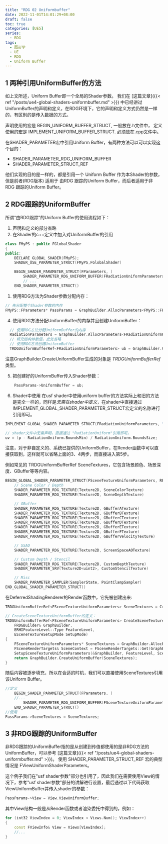 ```yaml
---
title: "RDG 02 Uniformbuffer"
date: 2022-11-01T14:01:29+08:00
draft: false
toc: true
categories: [UE5]
series:
  - RDG
tags:
  - 图形学
  - UE
  - RDG
  - Uniform Buffer
---
```

## 1 两种引用UniformBuffer的方法
如上文所述，Uniform Buffer即一个全局的Shader参数。
我们在 [这篇文章]({{< ref "/posts/ue4-global-shaders-uniformbuffer.md" >}})
中已经讲过UniformBuffer的声明和定义，在RDG环境下，它的声明和定义方式仍然是一样的，有区别的是传入数据的方式。

声明使用的宏是 BEGIN_UNIFORM_BUFFER_STRUCT, 一般放在.h文件中， 定义使用的宏是 IMPLEMENT_UNIFORM_BUFFER_STRUCT. 必须放在.cpp文件中。

在SHADER_PARAMETER宏中引用Uniform Buffer，有两种方法可以可以实现这个目的：

- SHADER_PARAMETER_RDG_UNIFORM_BUFFER
- SHADER_PARAMETER_STRUCT_REF
  
他们实现的目的是一样的，都是引用一个 Uniform Buffer 作为本Shader的参数，但是前者(RDG版本) 适用于 由RDG 跟踪的Uniform Buffer，而后者适用于非 RDG 跟踪的Uniform Buffer。

## 2 RDG跟踪的UniformBuffer
  所谓“由RDG跟踪”的Uniform Buffer的使用流程如下：
  
  1. 声明和定义的部分省略
  2. 在Shader的c++定义中加入对UniformBuffer的引用
```cpp
class FMyPS : public FGlobalShader
{
public:
	DECLARE_GLOBAL_SHADER(FMyPS);
	SHADER_USE_PARAMETER_STRUCT(FMyPS,FGlobalShader)

	BEGIN_SHADER_PARAMETER_STRUCT(FParameters, )
		SHADER_PARAMETER_RDG_UNIFORM_BUFFER(FRadiationUniformParameters, UniformBuffer)
        // ...
	END_SHADER_PARAMETER_STRUCT()
```
  
  1. 使用RDG方法为Shader参数分配内存：
  ```cpp
  // 先分配整个Shader参数的内存
  FMyPS::FParameters* PassParams = GraphBuilder.AllocParameters<FMyPS::FParameters>();
  ```
  4. 使用RDG方法分配UniformBuffer的内存并且创建UniformBuffer：
```cpp
  // 使用RDG方法分配UniformBuffer的内存
  RadiationParameters = GraphBuilder.AllocParameters<FRadiationUniformParameters>();
  // 填充结构体数值，此处省略
  // 使用RDG方法创建UniformBuffer
  TRDGUniformBufferRef<FRadiationUniformParameters> ub = GraphBuilder.CreateUniformBuffer(RadiationParameters);
```
  注意GraphBuilder.CreateUniformBuffer生成的对象是 *TRDGUniformBufferRef* 类型。

  5. 把创建好的UniformBuffer传入Shader参数：
```cpp
    PassParams->UniformBuffer = ub;
```
  6. Shader中使用
在usf shader中使用uniform buffer的方法实际上和旧的方法是完全一样的，同样是*无需在shader中定义*，在shader中直接通过IMPLEMENT_GLOBAL_SHADER_PARAMETER_STRUCT宏定义的名称进行引用即可。
```cpp
IMPLEMENT_GLOBAL_SHADER_PARAMETER_STRUCT(FRadiationUniformParameters, "RadiationUniform");
```
```c
// shader文件中无需声明，直接通过 "RadiationUniform"引用即可。
uv = (p - RadiationUniform.BoundsMin) / RadiationUniform.BoundsSize;
```

注意，对于非自定义的、系统已提供的UniformBuffer，在Render函数中可以直接获取到，这样就可以省略上面的3、4两步，而直接进入第5步。

例如常见的 TRDGUniformBufferRef<FSceneTextureUniformParameters> SceneTextures，它包含场景颜色、场景深度、GBuffer等等内容。
```cpp
BEGIN_GLOBAL_SHADER_PARAMETER_STRUCT(FSceneTextureUniformParameters, RENDERER_API)
	// Scene Color / Depth
	SHADER_PARAMETER_RDG_TEXTURE(Texture2D, SceneColorTexture)
	SHADER_PARAMETER_RDG_TEXTURE(Texture2D, SceneDepthTexture)

	// GBuffer
	SHADER_PARAMETER_RDG_TEXTURE(Texture2D, GBufferATexture)
	SHADER_PARAMETER_RDG_TEXTURE(Texture2D, GBufferBTexture)
	SHADER_PARAMETER_RDG_TEXTURE(Texture2D, GBufferCTexture)
	SHADER_PARAMETER_RDG_TEXTURE(Texture2D, GBufferDTexture)
	SHADER_PARAMETER_RDG_TEXTURE(Texture2D, GBufferETexture)
	SHADER_PARAMETER_RDG_TEXTURE(Texture2D, GBufferFTexture)
	SHADER_PARAMETER_RDG_TEXTURE(Texture2D, GBufferVelocityTexture)

	// SSAO
	SHADER_PARAMETER_RDG_TEXTURE(Texture2D, ScreenSpaceAOTexture)

	// Custom Depth / Stencil
	SHADER_PARAMETER_RDG_TEXTURE(Texture2D, CustomDepthTexture)
	SHADER_PARAMETER_SRV(Texture2D<uint2>, CustomStencilTexture)

	// Misc
	SHADER_PARAMETER_SAMPLER(SamplerState, PointClampSampler)
END_GLOBAL_SHADER_PARAMETER_STRUCT()
```
在DeferredShadingRenderer的Render函数中，它先被创建出来:
```cpp
TRDGUniformBufferRef<FSceneTextureUniformParameters> SceneTextures = CreateSceneTextureUniformBuffer(GraphBuilder, FeatureLevel, SceneTexturesSetupMode);

// CreateSceneTextureUniformBuffer的定义：
TRDGUniformBufferRef<FSceneTextureUniformParameters> CreateSceneTextureUniformBuffer(
	FRDGBuilder& GraphBuilder,
	ERHIFeatureLevel::Type FeatureLevel,
	ESceneTextureSetupMode SetupMode)
{
	FSceneTextureUniformParameters* SceneTextures = GraphBuilder.AllocParameters<FSceneTextureUniformParameters>();
	FSceneRenderTargets& SceneContext = FSceneRenderTargets::Get(GraphBuilder.RHICmdList);
	SetupSceneTextureUniformParameters(&GraphBuilder, FeatureLevel, SceneContext, SetupMode, *SceneTextures);
	return GraphBuilder.CreateUniformBuffer(SceneTextures);
}
```

随后内容被逐步填充，所以在合适的时机，我们可以直接使用SceneTextures引用该Uniform Buffer。
```cpp
//定义
	BEGIN_SHADER_PARAMETER_STRUCT(FParameters, )
    //...
		SHADER_PARAMETER_RDG_UNIFORM_BUFFER(FSceneTextureUniformParameters, SceneTextures)
	END_SHADER_PARAMETER_STRUCT()
//使用
PassParams->SceneTextures = SceneTextures;
```
## 3 非RDG跟踪的UniformBuffer
非RDG跟踪的UniformBuffer指的是从创建到传值都使用的是非RDG方法的UniformBuffer，可以参考 [这篇文章]({{< ref "/posts/ue4-global-shaders-uniformbuffer.md" >}})。
使用 SHADER_PARAMETER_STRUCT_REF 宏的典型情况是 FViewUniformShaderParameters。

这个例子我们在"usf shader参数"部分也引用了，因此我们在需要使用View的情况下，参考"usf shader参数"部分的讲解进行设置，最后通过以下代码获取ViewUniformBuffer并传入shader的参数：
```cpp
PassParams->View = View.ViewUniformBuffer; 
```
其中View结构一般是从Render函数或者渲染委托中得到的，例如：
```cpp
for (int32 ViewIndex = 0; ViewIndex < Views.Num(); ViewIndex++)
{
	const FViewInfo& View = Views[ViewIndex];
	//...
}
```
